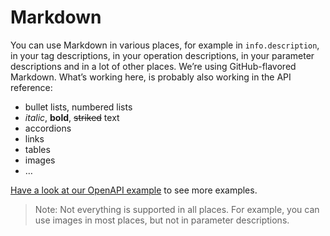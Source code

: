 # Markdown

You can use Markdown in various places, for example in `info.description`, in your tag descriptions, in your operation
descriptions, in your parameter descriptions and in a lot of other places. We’re using GitHub-flavored Markdown.
What’s working here, is probably also working in the API reference:

- bullet lists, numbered lists
- _italic_, **bold**, ~~striked~~ text
- accordions
- links
- tables
- images
- …

[Have a look at our OpenAPI example](https://github.com/scalar/scalar/blob/main/packages/galaxy/src/documents/3.1.yaml)
to see more examples.

> Note: Not everything is supported in all places. For example, you can use images in most places, but not in parameter
> descriptions.
